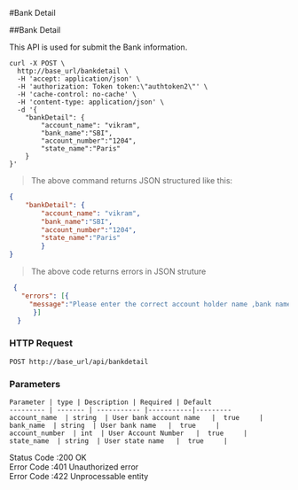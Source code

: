 #Bank Detail

##Bank Detail

This API is used for submit the Bank information.

```shell
curl -X POST \
  http://base_url/bankdetail \
  -H 'accept: application/json' \
  -H 'authorization: Token token:\"authtoken2\"' \
  -H 'cache-control: no-cache' \
  -H 'content-type: application/json' \
  -d '{
	"bankDetail": {
		"account_name": "vikram",
		"bank_name":"SBI",
		"account_number":"1204",
		"state_name":"Paris"
	}
}'
```   

>The above command returns JSON structured like this:

```json
{
	"bankDetail": {
		"account_name": "vikram",
		"bank_name":"SBI",
		"account_number":"1204",
		"state_name":"Paris"
		}
}
```
>The above code returns errors in JSON struture 

```json
 {
   "errors": [{
     "message":"Please enter the correct account holder name ,bank name, account number & state name"
      }]
  }
```
### HTTP Request

`POST http://base_url/api/bankdetail`

### Parameters

    Parameter | type | Description | Required |	Default
    --------- | ------- | ----------- |-----------|---------
    account_name  | string  | User bank account name   |  true     |
    bank_name  | string  | User bank name   |  true     |
    account_number  | int  | User Account Number   |  true     |
    state_name  | string  | User state name   |  true     |
    
<aside class="success">Status Code :200 OK </aside>
<aside class="warning">Error Code  :401 Unauthorized error</aside>
<aside class="warning">Error Code  :422 Unprocessable entity</aside>
    
